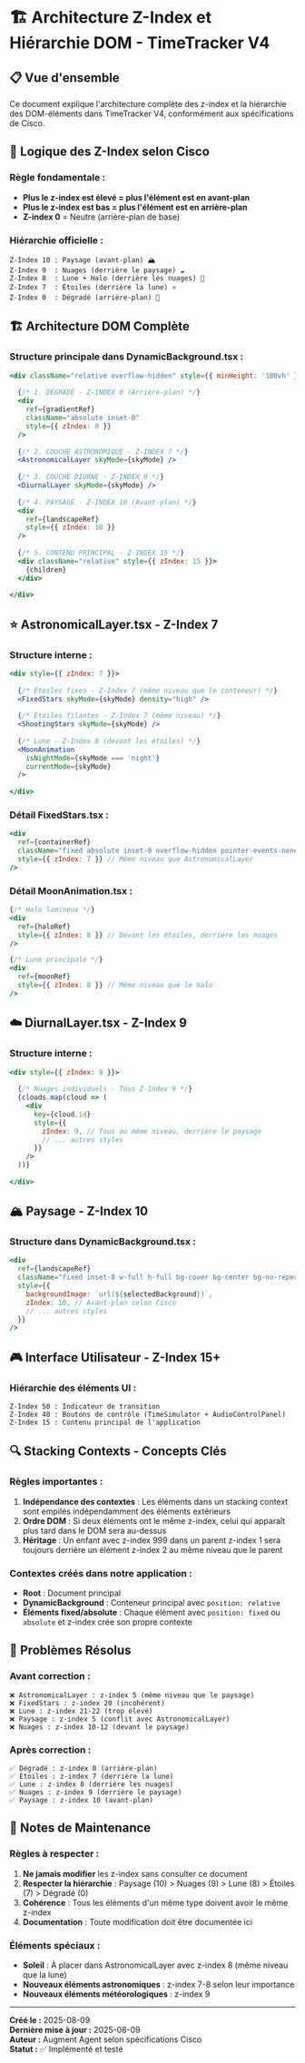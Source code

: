 # 🏗️ Architecture Z-Index et Hiérarchie DOM - TimeTracker V4

## 📋 Vue d'ensemble

Ce document explique l'architecture complète des z-index et la hiérarchie des DOM-éléments dans TimeTracker V4, conformément aux spécifications de Cisco.

## 🎯 **Logique des Z-Index selon Cisco**

### **Règle fondamentale :**
- **Plus le z-index est élevé = plus l'élément est en avant-plan**
- **Plus le z-index est bas = plus l'élément est en arrière-plan**
- **Z-index 0** = Neutre (arrière-plan de base)

### **Hiérarchie officielle :**
```
Z-Index 10 : Paysage (avant-plan) 🏔️
Z-Index 9  : Nuages (derrière le paysage) ☁️
Z-Index 8  : Lune + Halo (derrière les nuages) 🌙
Z-Index 7  : Étoiles (derrière la lune) ⭐
Z-Index 0  : Dégradé (arrière-plan) 🌅
```

## 🏗️ **Architecture DOM Complète**

### **Structure principale dans DynamicBackground.tsx :**

```jsx
<div className="relative overflow-hidden" style={{ minHeight: '100vh' }}>
  
  {/* 1. DÉGRADÉ - Z-INDEX 0 (Arrière-plan) */}
  <div
    ref={gradientRef}
    className="absolute inset-0"
    style={{ zIndex: 0 }}
  />
  
  {/* 2. COUCHE ASTRONOMIQUE - Z-INDEX 7 */}
  <AstronomicalLayer skyMode={skyMode} />
  
  {/* 3. COUCHE DIURNE - Z-INDEX 9 */}
  <DiurnalLayer skyMode={skyMode} />
  
  {/* 4. PAYSAGE - Z-INDEX 10 (Avant-plan) */}
  <div
    ref={landscapeRef}
    style={{ zIndex: 10 }}
  />
  
  {/* 5. CONTENU PRINCIPAL - Z-INDEX 15 */}
  <div className="relative" style={{ zIndex: 15 }}>
    {children}
  </div>
  
</div>
```

## ⭐ **AstronomicalLayer.tsx - Z-Index 7**

### **Structure interne :**
```jsx
<div style={{ zIndex: 7 }}>
  
  {/* Étoiles fixes - Z-Index 7 (même niveau que le conteneur) */}
  <FixedStars skyMode={skyMode} density="high" />
  
  {/* Étoiles filantes - Z-Index 7 (même niveau) */}
  <ShootingStars skyMode={skyMode} />
  
  {/* Lune - Z-Index 8 (devant les étoiles) */}
  <MoonAnimation
    isNightMode={skyMode === 'night'}
    currentMode={skyMode}
  />
  
</div>
```

### **Détail FixedStars.tsx :**
```jsx
<div
  ref={containerRef}
  className="fixed absolute inset-0 overflow-hidden pointer-events-none"
  style={{ zIndex: 7 }} // Même niveau que AstronomicalLayer
/>
```

### **Détail MoonAnimation.tsx :**
```jsx
{/* Halo lumineux */}
<div
  ref={haloRef}
  style={{ zIndex: 8 }} // Devant les étoiles, derrière les nuages
/>

{/* Lune principale */}
<div
  ref={moonRef}
  style={{ zIndex: 8 }} // Même niveau que le halo
/>
```

## ☁️ **DiurnalLayer.tsx - Z-Index 9**

### **Structure interne :**
```jsx
<div style={{ zIndex: 9 }}>
  
  {/* Nuages individuels - Tous Z-Index 9 */}
  {clouds.map(cloud => (
    <div
      key={cloud.id}
      style={{
        zIndex: 9, // Tous au même niveau, derrière le paysage
        // ... autres styles
      }}
    />
  ))}
  
</div>
```

## 🏔️ **Paysage - Z-Index 10**

### **Structure dans DynamicBackground.tsx :**
```jsx
<div
  ref={landscapeRef}
  className="fixed inset-0 w-full h-full bg-cover bg-center bg-no-repeat pointer-events-none"
  style={{
    backgroundImage: `url(${selectedBackground})`,
    zIndex: 10, // Avant-plan selon Cisco
    // ... autres styles
  }}
/>
```

## 🎮 **Interface Utilisateur - Z-Index 15+**

### **Hiérarchie des éléments UI :**
```
Z-Index 50 : Indicateur de transition
Z-Index 40 : Boutons de contrôle (TimeSimulator + AudioControlPanel)
Z-Index 15 : Contenu principal de l'application
```

## 🔍 **Stacking Contexts - Concepts Clés**

### **Règles importantes :**
1. **Indépendance des contextes** : Les éléments dans un stacking context sont empilés indépendamment des éléments extérieurs
2. **Ordre DOM** : Si deux éléments ont le même z-index, celui qui apparaît plus tard dans le DOM sera au-dessus
3. **Héritage** : Un enfant avec z-index 999 dans un parent z-index 1 sera toujours derrière un élément z-index 2 au même niveau que le parent

### **Contextes créés dans notre application :**
- **Root** : Document principal
- **DynamicBackground** : Conteneur principal avec `position: relative`
- **Éléments fixed/absolute** : Chaque élément avec `position: fixed` ou `absolute` et z-index crée son propre contexte

## 🚨 **Problèmes Résolus**

### **Avant correction :**
```
❌ AstronomicalLayer : z-index 5 (même niveau que le paysage)
❌ FixedStars : z-index 20 (incohérent)
❌ Lune : z-index 21-22 (trop élevé)
❌ Paysage : z-index 5 (conflit avec AstronomicalLayer)
❌ Nuages : z-index 10-12 (devant le paysage)
```

### **Après correction :**
```
✅ Dégradé : z-index 0 (arrière-plan)
✅ Étoiles : z-index 7 (derrière la lune)
✅ Lune : z-index 8 (derrière les nuages)
✅ Nuages : z-index 9 (derrière le paysage)
✅ Paysage : z-index 10 (avant-plan)
```

## 📝 **Notes de Maintenance**

### **Règles à respecter :**
1. **Ne jamais modifier** les z-index sans consulter ce document
2. **Respecter la hiérarchie** : Paysage (10) > Nuages (9) > Lune (8) > Étoiles (7) > Dégradé (0)
3. **Cohérence** : Tous les éléments d'un même type doivent avoir le même z-index
4. **Documentation** : Toute modification doit être documentée ici

### **Éléments spéciaux :**
- **Soleil** : À placer dans AstronomicalLayer avec z-index 8 (même niveau que la lune)
- **Nouveaux éléments astronomiques** : z-index 7-8 selon leur importance
- **Nouveaux éléments météorologiques** : z-index 9

---

**Créé le :** 2025-08-09  
**Dernière mise à jour :** 2025-08-09  
**Auteur :** Augment Agent selon spécifications Cisco  
**Statut :** ✅ Implémenté et testé
